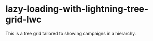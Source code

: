 # lazy-loading-with-lightning-tree-grid-lwc
This is a tree grid tailored to showing campaigns in a hierarchy. 

